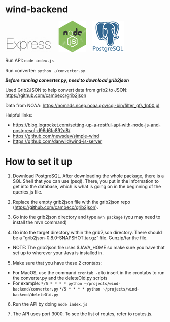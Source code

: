 # wind-backend
<img src="https://github.com/kimjulia1117/wind-backend/blob/master/icons/express-icon.png" height="50" />&nbsp;&nbsp;&nbsp;&nbsp;&nbsp;<img src="https://github.com/kimjulia1117/wind-backend/blob/master/icons/node-js-icon.png" height="100" />&nbsp;&nbsp;&nbsp;&nbsp;&nbsp;<img src="https://github.com/kimjulia1117/wind-backend/blob/master/icons/postgresql-icon.png" height="100" />

Run API:
```node index.js```

Run converter:
```python ./converter.py```

***Before running converter.py, need to download grib2json***

Used Grib2JSON to help convert data from grib2 to JSON: https://github.com/cambecc/grib2json

Data from NOAA: https://nomads.ncep.noaa.gov/cgi-bin/filter_gfs_1p00.pl

Helpful links:
- https://blog.logrocket.com/setting-up-a-restful-api-with-node-js-and-postgresql-d96d6fc892d8/
- https://github.com/newsdev/simple-wind
- https://github.com/danwild/wind-js-server

# How to set it up
1. Download PostgreSQL. After downloading the whole package, there is a SQL Shell that you can use (psql). There, you put in the information to get into the database, which is what is going on in the beginning of the queries.js file.

2. Replace the empty grib2json file with the grib2json repo (https://github.com/cambecc/grib2json).

3. Go into the grib2json directory and type ```mvn package``` (you may need to install the mvn command)

4. Go into the target directory within the grib2json directory. There should be a “grib2json-0.8.0-SNAPSHOT.tar.gz” file. Gunzip/tar the file.
- NOTE: The grib2json file uses $JAVA_HOME so make sure you have that set up to wherever your Java is installed in.

5. Make sure that you have these 2 crontabs:
- For MacOS, use the command ```crontab -e``` to insert in the crontabs to run the converter.py and the deleteOld.py scripts
- For example:
```*/5 * * * * python ~/projects/wind-backend/converter.py```
```*/5 * * * * python ~/projects/wind-backend/deleteOld.py```

6. Run the API by doing ```node index.js```

7. The API uses port 3000. To see the list of routes, refer to routes.js.
